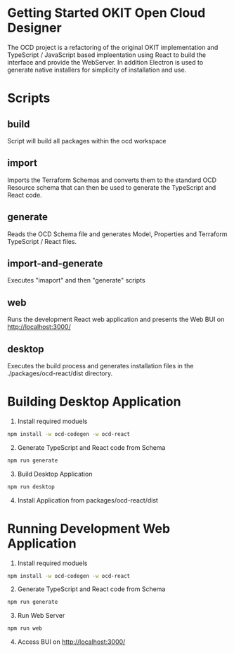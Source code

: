 # Getting Started OKIT Open Cloud Designer

The OCD project is a refactoring of the original OKIT implementation and TypeScript / JavaScript 
based impleentation using React to build the interface and provide the WebServer. In addition
Electron is used to generate native installers for simplicity of installation and use.

# Scripts

## build 

Script will build all packages within the ocd workspace

## import

Imports the Terraform Schemas and converts them to the standard OCD Resource schema that can then be used to generate the TypeScript 
and React code.

## generate

Reads the OCD Schema file and generates Model, Properties and Terraform TypeScript / React files.

## import-and-generate

Executes "imaport" and then "generate" scripts

## web

Runs the development React web application and presents the Web BUI on [http://localhost:3000/](http://localhost:3000/)

## desktop

Executes the build process and generates installation files in the ./packages/ocd-react/dist directory.


# Building Desktop Application

1. Install required moduels
```bash
npm install -w ocd-codegen -w ocd-react 
```
2. Generate TypeScript and React code from Schema
```bash
npm run generate
```
3. Build Desktop Application
```bash
npm run desktop
```
4. Install Application from packages/ocd-react/dist

# Running Development Web Application

1. Install required moduels
```bash
npm install -w ocd-codegen -w ocd-react 
```
2. Generate TypeScript and React code from Schema
```bash
npm run generate
```
3. Run Web Server
```bash
npm run web
```
4. Access BUI on [http://localhost:3000/](http://localhost:3000/)
